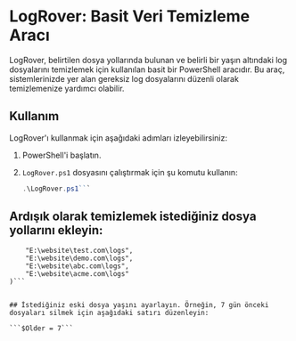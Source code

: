 # LogRover: Basit Veri Temizleme Aracı

LogRover, belirtilen dosya yollarında bulunan ve belirli bir yaşın altındaki log dosyalarını temizlemek için kullanılan basit bir PowerShell aracıdır. Bu araç, sistemlerinizde yer alan gereksiz log dosyalarını düzenli olarak temizlemenize yardımcı olabilir.

## Kullanım

LogRover'ı kullanmak için aşağıdaki adımları izleyebilirsiniz:

1. PowerShell'i başlatın.

2. `LogRover.ps1` dosyasını çalıştırmak için şu komutu kullanın:

   ```powershell
   .\LogRover.ps1```


## Ardışık olarak temizlemek istediğiniz dosya yollarını ekleyin:

```$Paths = @(
    "E:\website\test.com\logs",
    "E:\website\demo.com\logs",
    "E:\website\abc.com\logs",
    "E:\website\acme.com\logs"
)```


## İstediğiniz eski dosya yaşını ayarlayın. Örneğin, 7 gün önceki dosyaları silmek için aşağıdaki satırı düzenleyin:

```$Older = 7```
